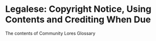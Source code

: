 # Legalese: Copyright Notice, Using Contents and Crediting When Due

The contents of Community Lores Glossary

##
